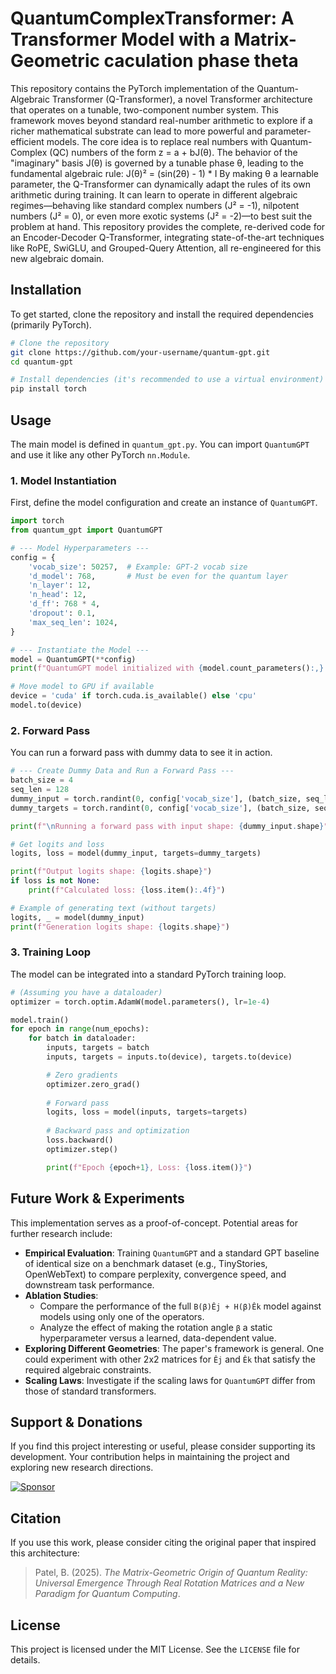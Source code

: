 # QuantumComplexTransformer: A Transformer Model with a Matrix-Geometric caculation phase theta

This repository contains the PyTorch implementation of the Quantum-Algebraic Transformer (Q-Transformer), a novel Transformer architecture that operates on a tunable, two-component number system. This framework moves beyond standard real-number arithmetic to explore if a richer mathematical substrate can lead to more powerful and parameter-efficient models.
The core idea is to replace real numbers with Quantum-Complex (QC) numbers of the form z = a + bJ(θ). The behavior of the "imaginary" basis J(θ) is governed by a tunable phase θ, leading to the fundamental algebraic rule:
J(θ)² = (sin(2θ) - 1) * I
By making θ a learnable parameter, the Q-Transformer can dynamically adapt the rules of its own arithmetic during training. It can learn to operate in different algebraic regimes—behaving like standard complex numbers (J² = -1), nilpotent numbers (J² = 0), or even more exotic systems (J² = -2)—to best suit the problem at hand.
This repository provides the complete, re-derived code for an Encoder-Decoder Q-Transformer, integrating state-of-the-art techniques like RoPE, SwiGLU, and Grouped-Query Attention, all re-engineered for this new algebraic domain.

## Installation

To get started, clone the repository and install the required dependencies (primarily PyTorch).

```bash
# Clone the repository
git clone https://github.com/your-username/quantum-gpt.git
cd quantum-gpt

# Install dependencies (it's recommended to use a virtual environment)
pip install torch
```

## Usage

The main model is defined in `quantum_gpt.py`. You can import `QuantumGPT` and use it like any other PyTorch `nn.Module`.

### 1. Model Instantiation

First, define the model configuration and create an instance of `QuantumGPT`.

```python
import torch
from quantum_gpt import QuantumGPT

# --- Model Hyperparameters ---
config = {
    'vocab_size': 50257,  # Example: GPT-2 vocab size
    'd_model': 768,       # Must be even for the quantum layer
    'n_layer': 12,
    'n_head': 12,
    'd_ff': 768 * 4,
    'dropout': 0.1,
    'max_seq_len': 1024,
}

# --- Instantiate the Model ---
model = QuantumGPT(**config)
print(f"QuantumGPT model initialized with {model.count_parameters():,} parameters.")

# Move model to GPU if available
device = 'cuda' if torch.cuda.is_available() else 'cpu'
model.to(device)
```

### 2. Forward Pass

You can run a forward pass with dummy data to see it in action.

```python
# --- Create Dummy Data and Run a Forward Pass ---
batch_size = 4
seq_len = 128
dummy_input = torch.randint(0, config['vocab_size'], (batch_size, seq_len)).to(device)
dummy_targets = torch.randint(0, config['vocab_size'], (batch_size, seq_len)).to(device)

print(f"\nRunning a forward pass with input shape: {dummy_input.shape}")

# Get logits and loss
logits, loss = model(dummy_input, targets=dummy_targets)

print(f"Output logits shape: {logits.shape}")
if loss is not None:
    print(f"Calculated loss: {loss.item():.4f}")

# Example of generating text (without targets)
logits, _ = model(dummy_input)
print(f"Generation logits shape: {logits.shape}")
```

### 3. Training Loop

The model can be integrated into a standard PyTorch training loop.

```python
# (Assuming you have a dataloader)
optimizer = torch.optim.AdamW(model.parameters(), lr=1e-4)

model.train()
for epoch in range(num_epochs):
    for batch in dataloader:
        inputs, targets = batch
        inputs, targets = inputs.to(device), targets.to(device)

        # Zero gradients
        optimizer.zero_grad()
        
        # Forward pass
        logits, loss = model(inputs, targets=targets)
        
        # Backward pass and optimization
        loss.backward()
        optimizer.step()

        print(f"Epoch {epoch+1}, Loss: {loss.item()}")
```
## Future Work & Experiments

This implementation serves as a proof-of-concept. Potential areas for further research include:

-   **Empirical Evaluation**: Training `QuantumGPT` and a standard GPT baseline of identical size on a benchmark dataset (e.g., TinyStories, OpenWebText) to compare perplexity, convergence speed, and downstream task performance.
-   **Ablation Studies**:
    -   Compare the performance of the full `B(β)Êj + H(β)Êk` model against models using only one of the operators.
    -   Analyze the effect of making the rotation angle `β` a static hyperparameter versus a learned, data-dependent value.
-   **Exploring Different Geometries**: The paper's framework is general. One could experiment with other 2x2 matrices for `Êj` and `Êk` that satisfy the required algebraic constraints.
-   **Scaling Laws**: Investigate if the scaling laws for `QuantumGPT` differ from those of standard transformers.

## Support & Donations

If you find this project interesting or useful, please consider supporting its development. Your contribution helps in maintaining the project and exploring new research directions.

[![Sponsor](https://img.shields.io/badge/Sponsor-EA4AAA?style=for-the-badge&logo=githubsponsors&logoColor=white)](https://github.com/sponsors/bhargavpatel431997)

## Citation

If you use this work, please consider citing the original paper that inspired this architecture:

> Patel, B. (2025). *The Matrix-Geometric Origin of Quantum Reality: Universal Emergence Through Real Rotation Matrices and a New Paradigm for Quantum Computing*.

## License

This project is licensed under the MIT License. See the `LICENSE` file for details.
